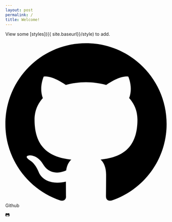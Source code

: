 ```yaml
---
layout: post
permalink: /
title: Welcome!
---
```

View some [styles]({{ site.baseurl}}/style) to add.

<svg class="icon" viewBox="0 0 32 32"><path d="M16 0.395c-8.836 0-16 7.163-16 16 0 7.069 4.585 13.067 10.942 15.182 0.8 0.148 1.094-0.347 1.094-0.77 0-0.381-0.015-1.642-0.022-2.979-4.452 0.968-5.391-1.888-5.391-1.888-0.728-1.849-1.776-2.341-1.776-2.341-1.452-0.993 0.11-0.973 0.11-0.973 1.606 0.113 2.452 1.649 2.452 1.649 1.427 2.446 3.743 1.739 4.656 1.33 0.143-1.034 0.558-1.74 1.016-2.14-3.554-0.404-7.29-1.777-7.29-7.907 0-1.747 0.625-3.174 1.649-4.295-0.166-0.403-0.714-2.030 0.155-4.234 0 0 1.344-0.43 4.401 1.64 1.276-0.355 2.645-0.532 4.005-0.539 1.359 0.006 2.729 0.184 4.008 0.539 3.054-2.070 4.395-1.64 4.395-1.64 0.871 2.204 0.323 3.831 0.157 4.234 1.026 1.12 1.647 2.548 1.647 4.295 0 6.145-3.743 7.498-7.306 7.895 0.574 0.497 1.085 1.47 1.085 2.963 0 2.141-0.019 3.864-0.019 4.391 0 0.426 0.288 0.925 1.099 0.768 6.354-2.118 10.933-8.113 10.933-15.18 0-8.837-7.164-16-16-16z"></path></svg>Github

<svg xmlns="http://www.w3.org/2000/svg" height="1em" viewBox="0 0 480 512"><path d="M186.1 328.7c0 20.9-10.9 55.1-36.7 55.1s-36.7-34.2-36.7-55.1 10.9-55.1 36.7-55.1 36.7 34.2 36.7 55.1zM480 278.2c0 31.9-3.2 65.7-17.5 95-37.9 76.6-142.1 74.8-216.7 74.8-75.8 0-186.2 2.7-225.6-74.8-14.6-29-20.2-63.1-20.2-95 0-41.9 13.9-81.5 41.5-113.6-5.2-15.8-7.7-32.4-7.7-48.8 0-21.5 4.9-32.3 14.6-51.8 45.3 0 74.3 9 108.8 36 29-6.9 58.8-10 88.7-10 27 0 54.2 2.9 80.4 9.2 34-26.7 63-35.2 107.8-35.2 9.8 19.5 14.6 30.3 14.6 51.8 0 16.4-2.6 32.7-7.7 48.2 27.5 32.4 39 72.3 39 114.2zm-64.3 50.5c0-43.9-26.7-82.6-73.5-82.6-18.9 0-37 3.4-56 6-14.9 2.3-29.8 3.2-45.1 3.2-15.2 0-30.1-.9-45.1-3.2-18.7-2.6-37-6-56-6-46.8 0-73.5 38.7-73.5 82.6 0 87.8 80.4 101.3 150.4 101.3h48.2c70.3 0 150.6-13.4 150.6-101.3zm-82.6-55.1c-25.8 0-36.7 34.2-36.7 55.1s10.9 55.1 36.7 55.1 36.7-34.2 36.7-55.1-10.9-55.1-36.7-55.1z"/></svg>